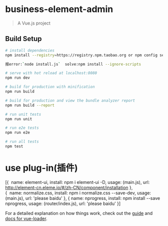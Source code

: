 # business-element-admin

> A Vue.js project

## Build Setup

``` bash
# install dependencies
npm install --registry=https://registry.npm.taobao.org or npm config set registry https://registry.npm.taobao.org then npm install

报error:`node install.js`  solve:npm install --ignore-scripts

# serve with hot reload at localhost:8080
npm run dev

# build for production with minification
npm run build

# build for production and view the bundle analyzer report
npm run build --report

# run unit tests
npm run unit

# run e2e tests
npm run e2e

# run all tests
npm test
```
# use plug-in(插件)
[{
  name: element-ui,
  install: npm i element-ui -D,
  usage: (main.js),
  url: http://element-cn.eleme.io/#/zh-CN/component/installation
},<br/>
{
  name: normalize.css,
  install: npm i normalize.css --save-dev,
  usage: (main.js),
  url: 'please baidu'
},
{
  name: nprogress,
  install: npm install --save nprogress,
  usage: (router/index.js),
  url: 'please baidu'
}]


For a detailed explanation on how things work, check out the [guide](http://vuejs-templates.github.io/webpack/) and [docs for vue-loader](http://vuejs.github.io/vue-loader).

